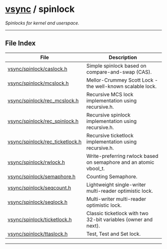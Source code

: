 #  [vsync](../README.md) / spinlock
_Spinlocks for kernel and userspace._ 

---
## File Index


| File|Description|
| --- | --- |
| [vsync/spinlock/caslock.h](caslock.h.md)|Simple spinlock based on compare-and-swap (CAS). |
| [vsync/spinlock/mcslock.h](mcslock.h.md)|Mellor-Crummey Scott Lock - the well-known scalable lock. |
| [vsync/spinlock/rec_mcslock.h](rec_mcslock.h.md)|Recursive MCS lock implementation using recursive.h. |
| [vsync/spinlock/rec_spinlock.h](rec_spinlock.h.md)|Recursive spinlock implementation using recursive.h. |
| [vsync/spinlock/rec_ticketlock.h](rec_ticketlock.h.md)|Recursive ticketlock implementation using recursive.h. |
| [vsync/spinlock/rwlock.h](rwlock.h.md)|Write-preferring rwlock based on semaphore and an atomic vbool_t. |
| [vsync/spinlock/semaphore.h](semaphore.h.md)|Counting Semaphore. |
| [vsync/spinlock/seqcount.h](seqcount.h.md)|Lightweight single-writer multi-reader optimistic lock. |
| [vsync/spinlock/seqlock.h](seqlock.h.md)|Multi-writer multi-reader optimistic lock. |
| [vsync/spinlock/ticketlock.h](ticketlock.h.md)|Classic ticketlock with two 32-bit variables (owner and next). |
| [vsync/spinlock/ttaslock.h](ttaslock.h.md)|Test, Test and Set lock. |


---
